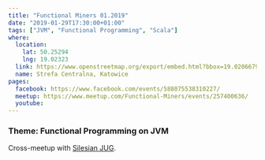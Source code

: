 ```yaml
---
title: "Functional Miners 01.2019"
date: "2019-01-29T17:30:00+01:00"
tags: ["JVM", "Functional Programming", "Scala"]
where:
  location:
    lat: 50.25294
    lng: 19.02323
  link: https://www.openstreetmap.org/export/embed.html?bbox=19.020667970180515%2C50.25186661321583%2C19.025788307189945%2C50.25401894215181&layer=mapnik&marker=50.25293164231525%2C19.023564755916595
  name: Strefa Centralna, Katowice
pages:
  facebook: https://www.facebook.com/events/588075538310227/
  meetup: https://www.meetup.com/Functional-Miners/events/257400636/
  youtube:
---
```


<section>
  <h3>Theme: Functional Programming on JVM</h3>
  <p>Cross-meetup with <a href="https://silesia.jug.pl/">Silesian JUG</a>.</p>
  <schedule>
    <person-profile
      avatar="tomasz_manko.jpg"
      name="Tomasz Manko"
      bio="Some say that you are what you eat. If you generalise that saying a little it's quite probable that this talk would be presented by a pair of parentheses, a monoid in the category of endofunctors, a 'Scythe' meeple, a bowl of ramen or a cup of coffee. Goes chiefly by 'jaen', but sometimes responds to 'Tomek'. Miraculously saved from the clutches of imperative programming when during the first year of university he peeked at the screen of student from his group and had his question of ‘What is this?’ answered with a mysterious ‘xmonad, a tiling window manager configured with Haskell’ (a true story). Since that time he tries to come to terms with the fact that although he can get a job in Ruby, JavaScript, Java or event as a devops, there's no company doing Clojure, Haskell or even Elixir in the whole of Silesia. Hopes that one day the reign of imperative programming will come to an end and the Age of Lambda will begin. Maybe it'll happen when he overcomes his penchant for procrastination and creates his own programming language? Yeah, right, fat chance of that ever happening."
      title="All you need is λ"
      abstract="A long time ago, at the dawn of the paleobithic period from the great tribe of mathematicians a new species
had emerged, the 'homo programmatoris'. From the onset of its history it was split by a great schism into
two strains – the functionals and the imperatives. One of them was lost to the mists of time for many years and
some only now are learning that functionals still exist. What was the history of their house? What were the traditions
of their tribe? Is there hope for reconciliation? What will the future bring? What are free monads? This
captivating documentary will answer those questions and allow you to discover how functional programming can
help you in your day-to-day struggle with bugs."
      social='{ "twitter": "https://twitter.com/jaennirin", "github": "https://github.com/jaen", "facebook": "https://www.facebook.com/tomek.manko" }'>
    </person-profile>
    <person-profile
      avatar="lech_glowiak.jpg"
      name="Lech Glowiak"
      bio="Programmer, 9 years  in JVM, 3 in Scala. Approach to work: engineering, communication and common sense."
      title="ZIO - good asynchronous and concurrent programming in Scala"
      abstract="Introduction to functional asynchronous and concurrent programming. ZIO and Scala are used as an example but there exist many other implementations of this approach in various programming languages. Level - basic."
      social='{ "twitter": "https://twitter.com/LechGlowiak", "linkedin": "https://www.linkedin.com/in/lechglowiak/" }'>
    </person-profile>
    <person-profile
      avatar="andrzej_kopec.jpg"
      name="Andrzej Kopec"
      bio="Programmer always looking for newer, better, different solutions - currently using Scala @ Scalac. A purist when it comes to code readability and work/process automation."
      title="ActorRef[Typed]"
      abstract="Typed Actors is a topic that thrills Scala community for a long time. There were several attempts (that I know of) to implement them but the last one seem to be the one that succeeds. Moreover - there are informal announcments that despite of status 'May change' they are ready for production and recently a course on Coursera was published. In my presentation I'm going to show how the API looks like and solutions to common problems."
      social='{ "twitter": "twitter.com/kapke_", "linkedin": "https://www.linkedin.com/in/andrzej-kope%C4%87-907b9698", "github": "https://github.com/kapke", "facebook": "https://web.facebook.com/kapkus" }'>
    </person-profile>
  </schedule>
</section>

